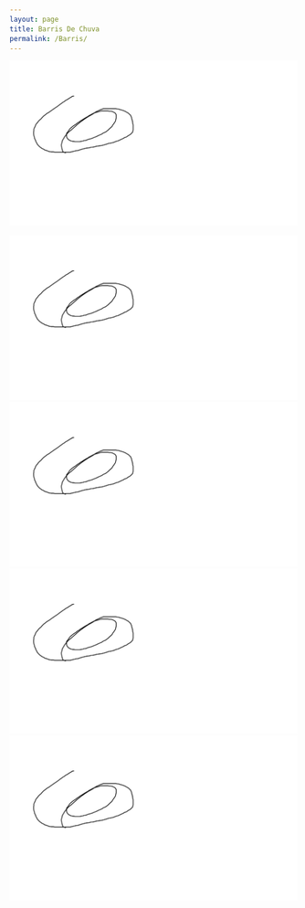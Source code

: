 ```yaml
---
layout: page
title: Barris De Chuva
permalink: /Barris/
---
```



[![Aqua Amigos Logo](/assets/rainbarrel1.png)](https://google.com)



[![Aqua Amigos Logo](/assets/rainbarrel1.png)](https://google.com)
[![Aqua Amigos Logo](/assets/rainbarrel1.png)](https://google.com)
[![Aqua Amigos Logo](/assets/rainbarrel1.png)](https://google.com)
[![Aqua Amigos Logo](/assets/rainbarrel1.png)](https://google.com)

<!-- [![Aqua Amigos Logo](/assets/rainbarrel1.png)](https://google.com)
[![Aqua Amigos Logo](/assets/rainbarrel2.png)](https://google.com)
[![Aqua Amigos Logo](/assets/rainbarrel3.png)](https://google.com)
[![Aqua Amigos Logo](/assets/rainbarrel4.png)](https://google.com)
[![Aqua Amigos Logo](/assets/rainbarrel5.png)](https://google.com)
[![Aqua Amigos Logo](/assets/rainbarrel6.png)](https://google.com)
[![Aqua Amigos Logo](/assets/rainbarrel7.png)](https://google.com)
[![Aqua Amigos Logo](/assets/rainbarrel8.png)](https://google.com)
[![Aqua Amigos Logo](/assets/rainbarrel9.png)](https://google.com)
[![Aqua Amigos Logo](/assets/rainbarrel10.png)](https://google.com)

[![Aqua Amigos Logo](/assets/rainbarrel11.png)](https://google.com)
[![Aqua Amigos Logo](/assets/rainbarrel12.png)](https://google.com)
[![Aqua Amigos Logo](/assets/rainbarrel13.png)](https://google.com)
[![Aqua Amigos Logo](/assets/rainbarrel14.png)](https://google.com)
[![Aqua Amigos Logo](/assets/rainbarrel15.png)](https://google.com)
[![Aqua Amigos Logo](/assets/rainbarrel16.png)](https://google.com)
[![Aqua Amigos Logo](/assets/rainbarrel17.png)](https://google.com)
[![Aqua Amigos Logo](/assets/rainbarrel18.png)](https://google.com)
[![Aqua Amigos Logo](/assets/rainbarrel19.png)](https://google.com)

[![Aqua Amigos Logo](/assets/rainbarrel21.png)](https://google.com)
[![Aqua Amigos Logo](/assets/rainbarrel22.png)](https://google.com)
[![Aqua Amigos Logo](/assets/rainbarrel23.png)](https://google.com)
[![Aqua Amigos Logo](/assets/rainbarrel24.png)](https://google.com)
[![Aqua Amigos Logo](/assets/rainbarrel25.png)](https://google.com)
[![Aqua Amigos Logo](/assets/rainbarrel26.png)](https://google.com)
[![Aqua Amigos Logo](/assets/rainbarrel27.png)](https://google.com)
[![Aqua Amigos Logo](/assets/rainbarrel28.png)](https://google.com)
[![Aqua Amigos Logo](/assets/rainbarrel2.png)](https://google.com)

[![Aqua Amigos Logo](/assets/rainbarrel31.png)](https://google.com)
[![Aqua Amigos Logo](/assets/rainbarrel32.png)](https://google.com)
[![Aqua Amigos Logo](/assets/rainbarrel33.png)](https://google.com)
[![Aqua Amigos Logo](/assets/rainbarrel34.png)](https://google.com)
[![Aqua Amigos Logo](/assets/rainbarrel35.png)](https://google.com)
[![Aqua Amigos Logo](/assets/rainbarrel36.png)](https://google.com)
[![Aqua Amigos Logo](/assets/rainbarrel37.png)](https://google.com)
[![Aqua Amigos Logo](/assets/rainbarrel38.png)](https://google.com)
[![Aqua Amigos Logo](/assets/rainbarrel39.png)](https://google.com)

[![Aqua Amigos Logo](/assets/rainbarrel41.png)](https://google.com)
[![Aqua Amigos Logo](/assets/rainbarrel42.png)](https://google.com)
[![Aqua Amigos Logo](/assets/rainbarrel43.png)](https://google.com)
[![Aqua Amigos Logo](/assets/rainbarrel44.png)](https://google.com)
[![Aqua Amigos Logo](/assets/rainbarrel45.png)](https://google.com)
[![Aqua Amigos Logo](/assets/rainbarrel46.png)](https://google.com)
[![Aqua Amigos Logo](/assets/rainbarrel47.png)](https://google.com)
[![Aqua Amigos Logo](/assets/rainbarrel48.png)](https://google.com)
[![Aqua Amigos Logo](/assets/rainbarrel49.png)](https://google.com) -->


